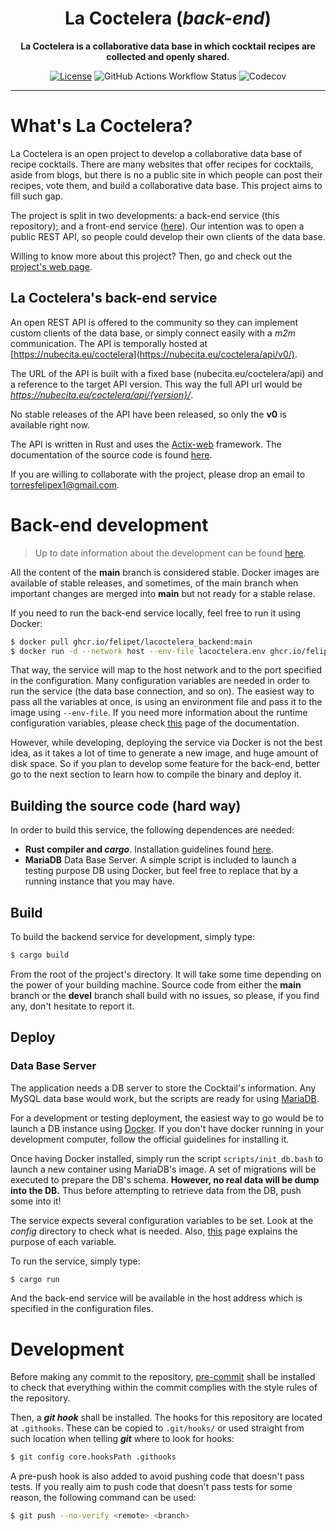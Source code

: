 <div align="center">
  <h1>La Coctelera (<i>back-end</i>)</h1>
  <p>
    <strong>
    La Coctelera is a collaborative data base in which cocktail recipes are collected and openly shared.
    </strong>
  </p>
  <p>

[![License](https://img.shields.io/github/license/felipet/lacoctelera_backend?style=flat-square)](https://github.com/felipet/lacoctelera_backend/blob/main/LICENSE)
![GitHub Actions Workflow Status](https://img.shields.io/github/actions/workflow/status/felipet/lacoctelera_backend/rust_main.yml?style=flat-square&label=CI%20status)
![Codecov](https://img.shields.io/codecov/c/github/felipet/lacoctelera_backend?token=82QNW2EJN1&style=flat-square)

  </p>
</div>

---

# What's La Coctelera?

La Coctelera is an open project to develop a collaborative data base of recipe cocktails. There are many websites that offer recipes for cocktails, aside from blogs, but there is no a public site in which people can post their recipes, vote them, and build a collaborative data base. This project aims to fill such gap.

The project is split in two developments: a back-end service (this repository); and a front-end service ([here][lacoctelera_frontend]). Our intention was to open a public REST API, so people could develop their own clients of the data base.

Willing to know more about this project? Then, go and check out the [project's web page](https://felipe.nubecita.eu/projects/lacoctelera/).

## La Coctelera's back-end service

An open REST API is offered to the community so they can implement custom clients of the data base, or simply connect easily with a *m2m* communication. The API is temporally hosted at [https://nubecita.eu/coctelera](https://nubecita.eu/coctelera/api/v0/).

The URL of the API is built with a fixed base (nubecita.eu/coctelera/api) and a reference to the target API version. This way the full API url would be *https://nubecita.eu/coctelera/api/{version}/*.

No stable releases of the API have been released, so only the **v0** is available right now.

The API is written in Rust and uses the [Actix-web](https://actix.rs/) framework. The documentation of the source code is found [here](https://felipet.github.io/lacoctelera_backend/lacoctelera/).

If you are willing to collaborate with the project, please drop an email to [torresfelipex1@gmail.com](mailto:torresfelipex1@gmail.com).

# Back-end development

>  Up to date information about the development can be found [here](https://felipe.nubecita.eu/categories/nubecita/).

All the content of the **main** branch is considered stable. Docker images are available of stable releases, and sometimes, of the main branch when important changes are merged into **main** but not ready for a stable relase.

If you need to run the back-end service locally, feel free to run it using Docker:

```bash
$ docker pull ghcr.io/felipet/lacoctelera_backend:main
$ docker run -d --network host --env-file lacoctelera.env ghcr.io/felipet/lacoctelera_backend:main
```
That way, the service will map to the host network and to the port specified in the configuration. Many configuration variables are needed in order to run the service (the data base connection, and so on). The easiest way to pass all the variables at once, is using an environment file and pass it to the image using `--env-file`. If you need more information about the runtime configuration variables, please check [this](https://felipet.github.io/lacoctelera_backend/lacoctelera/configuration/index.html) page of the documentation.

However, while developing, deploying the service via Docker is not the best idea, as it takes a lot of time to generate a new image, and huge amount of disk space. So if you plan to develop some feature for the back-end, better go to the next section to learn how to compile the binary and deploy it.

## Building the source code (hard way)

In order to build this service, the following dependences are needed:
- **Rust compiler and ***cargo*****. Installation guidelines found [here][rust-install].
- **MariaDB** Data Base Server. A simple script is included to launch a testing purpose DB using Docker, but feel free to replace that by a running instance that you may have.

## Build

To build the backend service for development, simply type:

```bash
$ cargo build
```
From the root of the project's directory. It will take some time depending on the power of your building machine. Source code from either the **main** branch or the **devel** branch shall build with no issues, so please, if you find any, don't hesitate to report it.

## Deploy

### Data Base Server

The application needs a DB server to store the Cocktail's information. Any MySQL data
base would work, but the scripts are ready for using [MariaDB](https://mariadb.com/).

For a development or testing deployment, the easiest way to go would be to launch a
DB instance using [Docker](https://www.docker.com/). If you don't have docker running
in your development computer, follow the official guidelines for installing it.

Once having Docker installed, simply run the script `scripts/init_db.bash` to launch
a new container using MariaDB's image. A set of migrations will be executed to prepare
the DB's schema. **However, no real data will be dump into the DB.** Thus before
attempting to retrieve data from the DB, push some into it!

The service expects several configuration variables to be set. Look at the _config_ directory to check what is needed.
Also, [this](https://felipet.github.io/lacoctelera_backend/lacoctelera/configuration/index.html) page explains
the purpose of each variable.

To run the service, simply type:

```bash
$ cargo run
```

And the back-end service will be available in the host address which is specified in the configuration files.

# Development

Before making any commit to the repository, [pre-commit] shall be installed to check
that everything within the commit complies with the style rules of the repository.

Then, a ***git hook*** shall be installed. The hooks for this repository are located
at `.githooks`. These can be copied to `.git/hooks/` or used straight from such
location when telling ***git*** where to look for hooks:

```bash
$ git config core.hooksPath .githooks
```

A pre-push hook is also added to avoid pushing code that doesn't pass tests. If you
really aim to push code that doesn't pass tests for some reason, the following command
can be used:

```bash
$ git push --no-verify <remote> <branch>
```

[lacoctelera_frontend]: https://github.com/felipet/lacoctelera_frontend
[actix]: https://actix.rs/
[rust-install]: https://www.rust-lang.org/es/learn/get-started
[pre-commit]: https://pre-commit.com/#install
